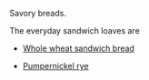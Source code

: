Savory breads.

The everyday sandwich loaves are

* [Whole wheat sandwich bread](./sandwich-bread.md)

* [Pumpernickel rye](./pumpernickel-rye.md)

